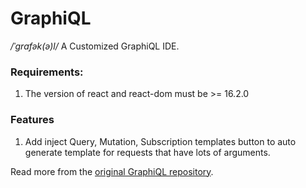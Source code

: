 GraphiQL
========
*/ˈɡrafək(ə)l/* A Customized GraphiQL IDE.

### Requirements:
1. The version of react and react-dom must be >= 16.2.0

### Features
1. Add inject Query, Mutation, Subscription templates button to auto generate template for requests that have lots of arguments.

Read more from the [original GraphiQL repository](https://github.com/graphql/graphiql).
